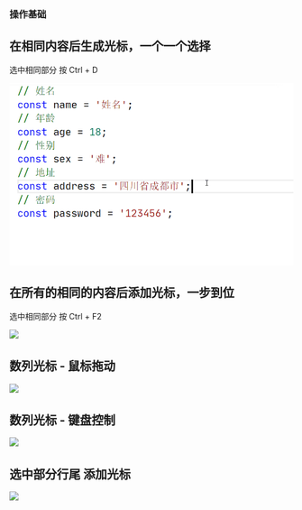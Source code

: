 ### 操作基础



## **在相同内容后生成光标，一个一个选择** 

选中相同部分 按 Ctrl + D

![](../.vuepress/public/vs_ctrl_d.gif)

## **在所有的相同的内容后添加光标，一步到位**

选中相同部分 按 Ctrl + F2

![](C:/Users/atom.hu/Desktop/vs_ctrl_f2.gif)

## **数列光标** - 鼠标拖动

![](C:/Users/atom.hu/Desktop/vs_ctrl_alt_shift_shuw.gif)

## 数列光标 - 键盘控制

![](C:/Users/atom.hu/Desktop/vs_ctrl_alt_shift_jianpan.gif)

## 选中部分行尾 添加光标

![](C:/Users/atom.hu/Desktop/vs_ctrl_alt_shift_i.gif)